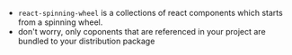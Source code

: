 * `react-spinning-wheel` is a collections of react components which starts from a spinning wheel. 
* don't worry, only coponents that are referenced in your project are bundled to your distribution package